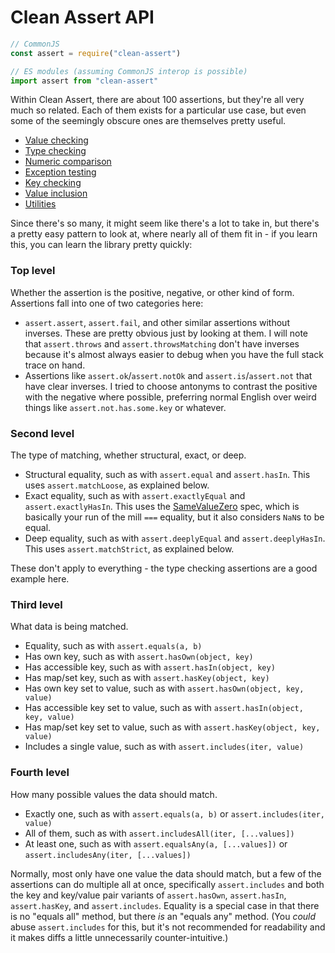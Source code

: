 # Clean Assert API

```js
// CommonJS
const assert = require("clean-assert")

// ES modules (assuming CommonJS interop is possible)
import assert from "clean-assert"
```

Within Clean Assert, there are about 100 assertions, but they're all very much so related. Each of them exists for a particular use case, but even some of the seemingly obscure ones are themselves pretty useful.

- [Value checking](./value/README.md)
- [Type checking](./type.md)
- [Numeric comparison](./number.md)
- [Exception testing](./exception.md)
- [Key checking](./key.md)
- [Value inclusion](./include.md)
- [Utilities](./utility.md)

Since there's so many, it might seem like there's a lot to take in, but there's a pretty easy pattern to look at, where nearly all of them fit in - if you learn this, you can learn the library pretty quickly:

### Top level

Whether the assertion is the positive, negative, or other kind of form. Assertions fall into one of two categories here:

- `assert.assert`, `assert.fail`, and other similar assertions without inverses. These are pretty obvious just by looking at them. I will note that `assert.throws` and `assert.throwsMatching` don't have inverses because it's almost always easier to debug when you have the full stack trace on hand.
- Assertions like `assert.ok`/`assert.notOk` and `assert.is`/`assert.not` that have clear inverses. I tried to choose antonyms to contrast the positive with the negative where possible, preferring normal English over weird things like `assert.not.has.some.key` or whatever.

### Second level

The type of matching, whether structural, exact, or deep.

- Structural equality, such as with `assert.equal` and `assert.hasIn`. This uses `assert.matchLoose`, as explained below.
- Exact equality, such as with `assert.exactlyEqual` and `assert.exactlyHasIn`. This uses the [SameValueZero](http://ecma-international.org/ecma-262/7.0/#sec-samevaluezero) spec, which is basically your run of the mill `===` equality, but it also considers `NaN`s to be equal.
- Deep equality, such as with `assert.deeplyEqual` and `assert.deeplyHasIn`. This uses `assert.matchStrict`, as explained below.

These don't apply to everything - the type checking assertions are a good example here.

### Third level

What data is being matched.

- Equality, such as with `assert.equals(a, b)`
- Has own key, such as with `assert.hasOwn(object, key)`
- Has accessible key, such as with `assert.hasIn(object, key)`
- Has map/set key, such as with `assert.hasKey(object, key)`
- Has own key set to value, such as with `assert.hasOwn(object, key, value)`
- Has accessible key set to value, such as with `assert.hasIn(object, key, value)`
- Has map/set key set to value, such as with `assert.hasKey(object, key, value)`
- Includes a single value, such as with `assert.includes(iter, value)`

### Fourth level

How many possible values the data should match.

- Exactly one, such as with `assert.equals(a, b)` or `assert.includes(iter, value)`
- All of them, such as with `assert.includesAll(iter, [...values])`
- At least one, such as with `assert.equalsAny(a, [...values])` or `assert.includesAny(iter, [...values])`

Normally, most only have one value the data should match, but a few of the assertions can do multiple all at once, specifically `assert.includes` and both the key and key/value pair variants of `assert.hasOwn`, `assert.hasIn`, `assert.hasKey`, and `assert.includes`. Equality is a special case in that there is no "equals all" method, but there *is* an "equals any" method. (You *could* abuse `assert.includes` for this, but it's not recommended for readability and it makes diffs a little unnecessarily counter-intuitive.)
